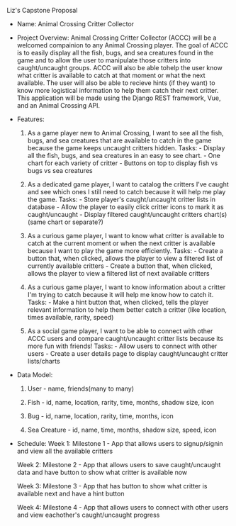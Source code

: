 
Liz's Capstone Proposal


* Name:
    Animal Crossing Critter Collector


* Project Overview:
    Animal Crossing Critter Collector (ACCC) will be a welcomed compainion to any Animal Crossing player. The goal of ACCC is to easily display all the fish, bugs, and sea creatures found in the game and to allow the user to manipulate those critters into caught/uncaught groups. ACCC will also be able tohelp the user know what critter is available to catch at that moment or what the next available. The user will also be able to recieve hints (if they want) to know more logistical information to help them catch their next critter. This application will be made using the Django REST framework, Vue, and an Animal Crossing API.


* Features:
    1. As a game player new to Animal Crossing, I want to see all the fish, bugs, and sea creatures that are available to catch in the game because the game keeps uncaught critters hidden.
        Tasks:
            - Display all the fish, bugs, and sea creatures in an easy to see chart.
            - One chart for each variety of critter
            - Buttons on top to display fish vs bugs vs sea creatures
    
    2. As a dedicated game player, I want to catalog the critters I've caught and see which ones I still need to catch because it will help me play the game.
        Tasks:
            - Store player's caught/uncaught critter lists in database
            - Allow the player to easily click critter icons to mark it as caught/uncaught
            - Display filtered caught/uncaught critters chart(s)(same chart or separate?)
    
    3. As a curious game player, I want to know what critter is available to catch at the current moment or when the next critter is available because I want to play the game more efficiently.
        Tasks:
            - Create a button that, when clicked, allows the player to view a filtered list of currently available critters
            - Create a button that, when clicked, allows the player to view a filtered list of next available critters
    
    4. As a curious game player, I want to know information about a critter I'm trying to catch because it will help me know how to catch it.
        Tasks:
            - Make a hint button that, when clicked, tells the player relevant information to help them better catch a critter (like location, times available, rarity, speed)
    
    5. As a social game player, I want to be able to connect with other ACCC users and compare caught/uncaught critter lists because its more fun with friends!
        Tasks:
            - Allow users to connect with other users
            - Create a user details page to display caught/uncaught critter lists/charts


* Data Model:
    1. User - name, friends(many to many)

    2. Fish - id, name, location, rarity, time, months, shadow size, icon

    3. Bug - id, name, location, rarity, time, months, icon

    4. Sea Creature - id, name, time, months, shadow size, speed, icon


* Schedule:
    Week 1:
        Milestone 1 - App that allows users to signup/signin and view all the available critters
    
    Week 2:
        Milestone 2 - App that allows users to save caught/uncaught data and have button to show what critter is available now
    
    Week 3:
        Milestone 3 - App that has button to show what critter is available next and have a hint button
    
    Week 4:
        Milestone 4 - App that allows users to connect with other users and view eachother's caught/uncaught progress


